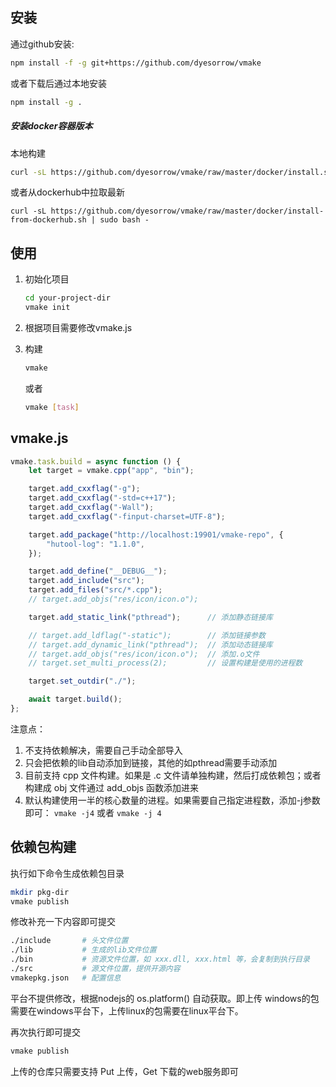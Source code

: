 
## 安装
通过github安装:
```sh
npm install -f -g git+https://github.com/dyesorrow/vmake
```
或者下载后通过本地安装
```sh
npm install -g .
```

##### 安装docker容器版本
本地构建
```sh
curl -sL https://github.com/dyesorrow/vmake/raw/master/docker/install.sh | sudo bash -
```
或者从dockerhub中拉取最新
```
curl -sL https://github.com/dyesorrow/vmake/raw/master/docker/install-from-dockerhub.sh | sudo bash -
```

## 使用

1. 初始化项目
    ```sh
    cd your-project-dir
    vmake init
    ```
2. 根据项目需要修改vmake.js

3. 构建
    ```sh
    vmake
    ```
    或者 
    ```sh
    vmake [task]
    ```

## vmake.js
```js
vmake.task.build = async function () {
    let target = vmake.cpp("app", "bin");

    target.add_cxxflag("-g");
    target.add_cxxflag("-std=c++17");
    target.add_cxxflag("-Wall");
    target.add_cxxflag("-finput-charset=UTF-8");

    target.add_package("http://localhost:19901/vmake-repo", {
        "hutool-log": "1.1.0",
    });

    target.add_define("__DEBUG__");
    target.add_include("src");
    target.add_files("src/*.cpp");
    // target.add_objs("res/icon/icon.o");

    target.add_static_link("pthread");      // 添加静态链接库

    // target.add_ldflag("-static");        // 添加链接参数 
    // target.add_dynamic_link("pthread");  // 添加动态链接库
    // target.add_objs("res/icon/icon.o");  // 添加.o文件
    // target.set_multi_process(2);         // 设置构建是使用的进程数

    target.set_outdir("./");

    await target.build();
}; 
```

注意点：
1. 不支持依赖解决，需要自己手动全部导入
2. 只会把依赖的lib自动添加到链接，其他的如pthread需要手动添加
3. 目前支持 cpp 文件构建。如果是 .c 文件请单独构建，然后打成依赖包；或者构建成 obj 文件通过 add_objs 函数添加进来
4. 默认构建使用一半的核心数量的进程。如果需要自己指定进程数，添加-j参数即可： `vmake -j4` 或者  `vmake -j 4`




## 依赖包构建

执行如下命令生成依赖包目录
```sh
mkdir pkg-dir
vmake publish
```

修改补充一下内容即可提交
```sh
./include       # 头文件位置
./lib           # 生成的lib文件位置
./bin           # 资源文件位置，如 xxx.dll, xxx.html 等，会复制到执行目录
./src           # 源文件位置，提供开源内容
vmakepkg.json   # 配置信息
```
平台不提供修改，根据nodejs的 os.platform() 自动获取。即上传 windows的包需要在windows平台下，上传linux的包需要在linux平台下。

再次执行即可提交
```sh
vmake publish
```

上传的仓库只需要支持 Put 上传，Get 下载的web服务即可